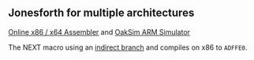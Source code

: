 ## Jonesforth for multiple architectures

[Online x86 / x64 Assembler](https://defuse.ca/online-x86-assembler.htm) and [OakSim ARM Simulator](https://wunkolo.github.io/OakSim/)

The NEXT macro using an [indirect branch](https://en.wikipedia.org/wiki/Indirect_branch) and compiles on x86 to `ADFFE0`.
